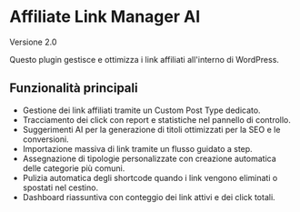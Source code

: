 # Affiliate Link Manager AI

Versione 2.0

Questo plugin gestisce e ottimizza i link affiliati all'interno di WordPress.

## Funzionalità principali

- Gestione dei link affiliati tramite un Custom Post Type dedicato.
- Tracciamento dei click con report e statistiche nel pannello di controllo.
- Suggerimenti AI per la generazione di titoli ottimizzati per la SEO e le conversioni.
- Importazione massiva di link tramite un flusso guidato a step.
- Assegnazione di tipologie personalizzate con creazione automatica delle categorie più comuni.
- Pulizia automatica degli shortcode quando i link vengono eliminati o spostati nel cestino.
- Dashboard riassuntiva con conteggio dei link attivi e dei click totali.

